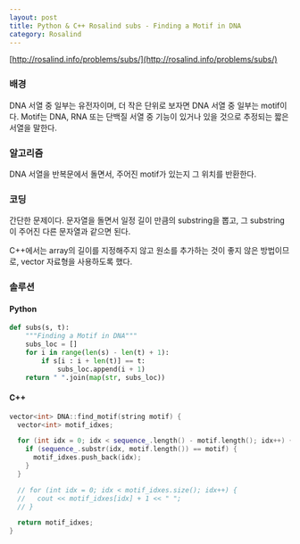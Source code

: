 ```yaml
---
layout: post
title: Python & C++ Rosalind subs - Finding a Motif in DNA
category: Rosalind
---
```


[http://rosalind.info/problems/subs/](http://rosalind.info/problems/subs/)

### 배경

DNA 서열 중 일부는 유전자이며, 더 작은 단위로 보자면 DNA 서열 중 일부는 motif이다. Motif는 DNA, RNA 또는 단백질 서열 중 기능이 있거나 있을 것으로 추정되는 짧은 서열을 말한다.

### 알고리즘

DNA 서열을 반복문에서 돌면서, 주어진 motif가 있는지 그 위치를 반환한다.

<!--description-->

### 코딩

간단한 문제이다. 문자열을 돌면서 일정 길이 만큼의 substring을 뽑고, 그 substring이 주어진 다른 문자열과 같으면 된다.

C++에서는 array의 길이를 지정해주지 않고 원소를 추가하는 것이 좋지 않은 방법이므로, vector 자료형을 사용하도록 했다.

### 솔루션

#### Python

```py
def subs(s, t):
    """Finding a Motif in DNA"""
    subs_loc = []
    for i in range(len(s) - len(t) + 1):
        if s[i : i + len(t)] == t:
            subs_loc.append(i + 1)
    return " ".join(map(str, subs_loc))
```

#### C++

```c++
vector<int> DNA::find_motif(string motif) {
  vector<int> motif_idxes;

  for (int idx = 0; idx < sequence_.length() - motif.length(); idx++) {
    if (sequence_.substr(idx, motif.length()) == motif) {
      motif_idxes.push_back(idx);
    }
  }

  // for (int idx = 0; idx < motif_idxes.size(); idx++) {
  //   cout << motif_idxes[idx] + 1 << " ";
  // }

  return motif_idxes;
}
```